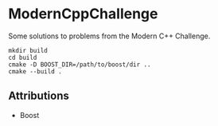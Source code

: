 # ModernCppChallenge
Some solutions to problems from the Modern C++ Challenge.

```
mkdir build
cd build
cmake -D BOOST_DIR=/path/to/boost/dir ..
cmake --build .
```

## Attributions
- Boost
